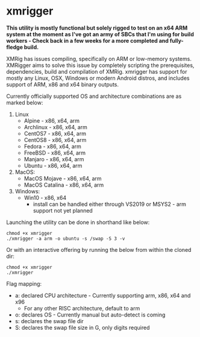 # xmrigger

**This utility is mostly functional but solely rigged to test on an x64 ARM system at the moment as I've got an army of SBCs that I'm using for build workers - Check back in a few weeks for a more completed and fully-fledge build.**

XMRig has issues compiling, specifically on ARM or low-memory systems. XMRigger aims to solve this issue by completely scripting the prerequisites, dependencies, build and compilation of XMRig. xmrigger has support for mostly any Linux, OSX, Windows or modern Android distros, and includes support of ARM, x86 and x64 binary outputs.

Currently officially supported OS and architecture combinations are as marked below:
1. Linux
   * Alpine - x86, x64, arm
   * Archlinux - x86, x64, arm
   * CentOS7 - x86, x64, arm
   * CentOS8 - x86, x64, arm
   * Fedora - x86, x64, arm
   * FreeBSD - x86, x64, arm
   * Manjaro - x86, x64, arm
   * Ubuntu - x86, x64, arm
2. MacOS:
   * MacOS Mojave - x86, x64, arm
   * MacOS Catalina - x86, x64, arm
3. Windows:
   * Win10 - x86, x64
      * install can be handled either through VS2019 or MSYS2 - arm support not yet planned

Launching the utility can be done in shorthand like below:
```
chmod +x xmrigger
./xmrigger -a arm -o ubuntu -s /swap -S 3 -v
```
Or with an interactive offering by running the below from within the cloned dir:
```
chmod +x xmrigger
./xmrigger
```
Flag mapping:
  - a: declared CPU architecture - Currently supporting arm, x86, x64 and x96
    - For any other RISC architecture, default to arm
  - o: declares OS - Currently manual but auto-detect is coming
  - s: declares the swap file dir
  - S: declares the swap file size in G, only digits required
